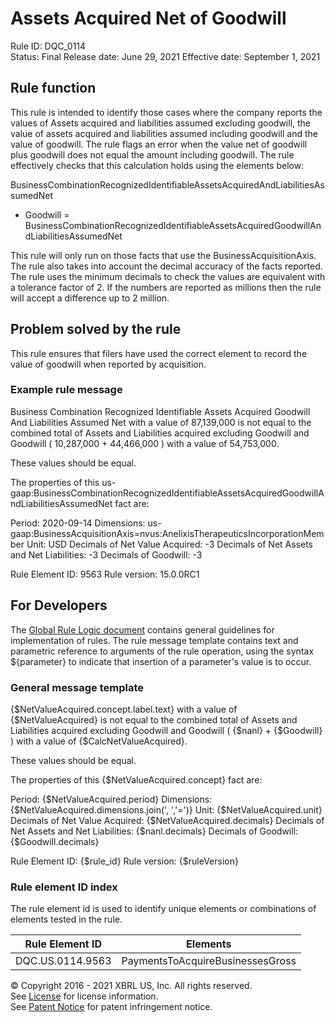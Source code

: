# Assets Acquired Net of Goodwill  
Rule ID: DQC_0114  
Status: Final
Release date: June 29, 2021
Effective date: September 1, 2021
  
## Rule function
This rule is intended to identify those cases where the company reports the values of Assets acquired and liabilities assumed excluding goodwill, the value of assets acquired and liabilities assumed including goodwill and the value of goodwill. The rule flags an error when the value net of goodwill plus goodwill does not equal the amount including goodwill. The rule effectively checks that this calculation holds using the elements below:

  BusinessCombinationRecognizedIdentifiableAssetsAcquiredAndLiabilitiesAssumedNet
+ Goodwill
= BusinessCombinationRecognizedIdentifiableAssetsAcquiredGoodwillAndLiabilitiesAssumedNet

This rule will only run on those facts that use the BusinessAcquisitionAxis.  The rule also takes into account the decimal accuracy of the facts reported. The rule uses the minimum decimals to check the values are equivalent with a tolerance factor of 2. If the numbers are reported as millions then the rule will accept a difference up to 2 million.

## Problem solved by the rule
This rule ensures that filers have used the correct element to record the value of goodwill when reported by acquisition.

### Example rule message
Business Combination Recognized Identifiable Assets Acquired Goodwill And Liabilities Assumed Net with a value of 87,139,000 is not equal to the combined total of Assets and Liabilities acquired excluding Goodwill and Goodwill ( 10,287,000 + 44,466,000 ) with a value of 54,753,000. 

These values should be equal.

The properties of this us-gaap:BusinessCombinationRecognizedIdentifiableAssetsAcquiredGoodwillAndLiabilitiesAssumedNet fact are:

Period: 2020-09-14
Dimensions:  us-gaap:BusinessAcquisitionAxis=nvus:AnelixisTherapeuticsIncorporationMember
Unit: USD
Decimals of Net Value Acquired: -3
Decimals of Net Assets and Net Liabilities: -3
Decimals of Goodwill: -3

Rule Element ID: 9563
Rule version: 15.0.0RC1

## For Developers  
The [Global Rule Logic document](https://github.com/DataQualityCommittee/dqc_us_rules/blob/master/docs/GlobalRuleLogic.md) contains general guidelines for implementation of rules. The rule message template contains text and parametric reference to arguments of the rule operation, using the syntax ${parameter} to indicate that insertion of a parameter's value is to occur.  
  
### General message template  
{$NetValueAcquired.concept.label.text} with a value of {$NetValueAcquired} is not equal to the combined total of Assets and Liabilities acquired excluding Goodwill and Goodwill ( {$nanl} + {$Goodwill} ) with a value of {$CalcNetValueAcquired}.

These values should be equal.

The properties of this {$NetValueAcquired.concept} fact are:

Period: {$NetValueAcquired.period}
Dimensions: {$NetValueAcquired.dimensions.join(', ','=')}
Unit: {$NetValueAcquired.unit}
Decimals of Net Value Acquired: {$NetValueAcquired.decimals}
Decimals of Net Assets and Net Liabilities: {$nanl.decimals}
Decimals of Goodwill: {$Goodwill.decimals}

Rule Element ID: {$rule_id}
Rule version: {$ruleVersion}
  
### Rule element ID index  
The rule element id is used to identify unique elements or combinations of elements tested in the rule.

|Rule Element ID|Elements|
|--- |--- |
|DQC.US.0114.9563|PaymentsToAcquireBusinessesGross|
  
© Copyright 2016 - 2021 XBRL US, Inc. All rights reserved.   
See [License](https://xbrl.us/dqc-license) for license information.  
See [Patent Notice](https://xbrl.us/dqc-patent) for patent infringement notice.  